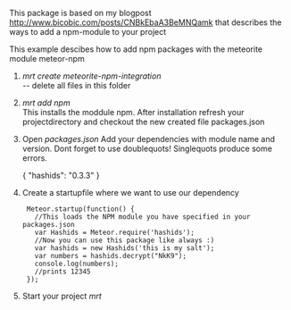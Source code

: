 This package is based on my blogpost http://www.bicobic.com/posts/CNBkEbaA3BeMNQamk
that describes the ways to add a npm-module to your project

This example descibes how to add npm packages with the meteorite module meteor-npm

1. *mrt create meteorite-npm-integration*  
 -- delete all files in this folder
 
2. *mrt add npm*  
 This installs the moddule npm. After installation refresh your projectdirectory and checkout the new created file packages.json
 
3. Open *packages.json*
 Add your dependencies with module name and version. Dont forget to use doublequots! Singlequots produce some errors.
 
      {
        "hashids": "0.3.3"
      } 

4. Create a startupfile where we want to use our dependency  

        Meteor.startup(function() {
          //This loads the NPM module you have specified in your packages.json
          var Hashids = Meteor.require('hashids');
          //Now you can use this package like always :)
          var hashids = new Hashids('this is my salt');
          var numbers = hashids.decrypt("NkK9");
          console.log(numbers);
          //prints 12345
        });
      
5. Start your project *mrt*


